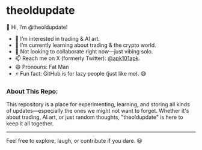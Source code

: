# theoldupdate

👋 Hi, I’m @theoldupdate!

- 👀 I’m interested in trading & AI art.
- 🌱 I’m currently learning about trading & the crypto world.
- 💞️ Not looking to collaborate right now—just vibing solo.
- 📫 Reach me on X (formerly Twitter): [@apk101apk](https://x.com/apk101apk).
- 😄 Pronouns: Fat Man
- ⚡ Fun fact: GitHub is for lazy people (just like me). 😅

### About This Repo:
This repository is a place for experimenting, learning, and storing all kinds of updates—especially the ones we might not want to forget. Whether it's about trading, AI art, or just random thoughts, "theoldupdate" is here to keep it all together.

---

Feel free to explore, laugh, or contribute if you dare. 😆
